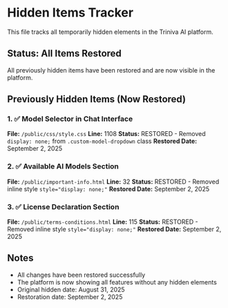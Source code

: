 # Hidden Items Tracker

This file tracks all temporarily hidden elements in the Triniva AI platform.

## Status: All Items Restored

All previously hidden items have been restored and are now visible in the platform.

## Previously Hidden Items (Now Restored)

### 1. ✅ Model Selector in Chat Interface
**File:** `/public/css/style.css`
**Line:** 1108
**Status:** RESTORED - Removed `display: none;` from `.custom-model-dropdown` class
**Restored Date:** September 2, 2025

### 2. ✅ Available AI Models Section
**File:** `/public/important-info.html`
**Line:** 32
**Status:** RESTORED - Removed inline style `style="display: none;"`
**Restored Date:** September 2, 2025

### 3. ✅ License Declaration Section
**File:** `/public/terms-conditions.html`
**Line:** 115
**Status:** RESTORED - Removed inline style `style="display: none;"`
**Restored Date:** September 2, 2025

## Notes
- All changes have been restored successfully
- The platform is now showing all features without any hidden elements
- Original hidden date: August 31, 2025
- Restoration date: September 2, 2025